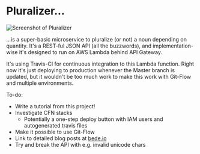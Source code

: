 # Pluralizer...

![Screenshot of Pluralizer](https://bede.io/content/images/2016/09/Screen-Shot-2016-09-08-at-00-19-01.png)

...is a super-basic microservice to pluralize (or not) a noun depending on quantity. It's a REST-ful JSON API (all the buzzwords), and implementation-wise it's designed to run on AWS Lambda behind API Gateway.

It's using Travis-CI for continuous integration to this Lambda function. Right now it's just deploying to production whenever the Master branch is updated, but it wouldn't be too much work to make this work with Git-Flow and multiple environments.

To-do:
  * Write a tutorial from this project!
  * Investigate CFN stacks
    - Potentially a one-step deploy button with IAM users and autogenerated travis files
  * Make it possible to use Git-Flow
  * Link to detailed blog posts at [bede.io](https://bede.io)
  * Try and break the API with e.g. invalid unicode chars

